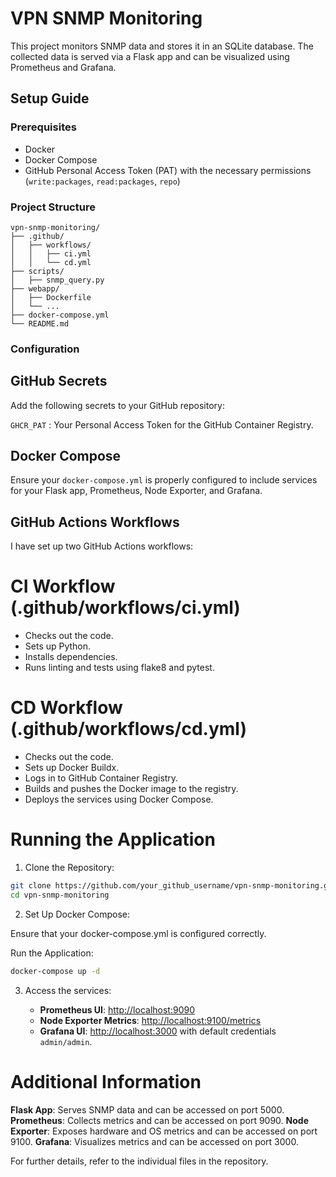 # VPN SNMP Monitoring

This project monitors SNMP data and stores it in an SQLite database. The collected data is served via a Flask app and can be visualized using Prometheus and Grafana.

## Setup Guide

### Prerequisites

- Docker
- Docker Compose
- GitHub Personal Access Token (PAT) with the necessary permissions (`write:packages`, `read:packages`, `repo`)

### Project Structure

```plaintext
vpn-snmp-monitoring/
├── .github/
│   ├── workflows/
│   │   ├── ci.yml
│   │   └── cd.yml
├── scripts/
│   ├── snmp_query.py
├── webapp/
│   ├── Dockerfile
│   └── ...
├── docker-compose.yml
└── README.md
```

### Configuration
## GitHub Secrets

Add the following secrets to your GitHub repository:

``` GHCR_PAT ``` : Your Personal Access Token for the GitHub Container Registry.

## Docker Compose
Ensure your ``` docker-compose.yml ``` is properly configured to include services for your Flask app, Prometheus, Node Exporter, and Grafana.

## GitHub Actions Workflows

I have set up two GitHub Actions workflows:

# CI Workflow (.github/workflows/ci.yml)

- Checks out the code.
- Sets up Python.
- Installs dependencies.
- Runs linting and tests using flake8 and pytest.

# CD Workflow (.github/workflows/cd.yml)

- Checks out the code.
- Sets up Docker Buildx.
- Logs in to GitHub Container Registry.
- Builds and pushes the Docker image to the registry.
- Deploys the services using Docker Compose.

# Running the Application
1. Clone the Repository:

```sh
git clone https://github.com/your_github_username/vpn-snmp-monitoring.git
cd vpn-snmp-monitoring
```
2. Set Up Docker Compose:

Ensure that your docker-compose.yml is configured correctly.

Run the Application:

```sh
docker-compose up -d
```

3. Access the services:
    
    - **Prometheus UI**: [http://localhost:9090](http://localhost:9090)
    - **Node Exporter Metrics**: [http://localhost:9100/metrics](http://localhost:9100/metrics)
    - **Grafana UI**: [http://localhost:3000](http://localhost:3000) with default credentials `admin/admin`.

# Additional Information

**Flask App**: Serves SNMP data and can be accessed on port 5000.
**Prometheus**: Collects metrics and can be accessed on port 9090.
**Node Exporter**: Exposes hardware and OS metrics and can be  accessed on port 9100.
**Grafana**: Visualizes metrics and can be accessed on port 3000.

For further details, refer to the individual files in the repository.
